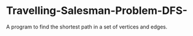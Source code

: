 # Travelling-Salesman-Problem-DFS-
A program to find the shortest path in a set of vertices and edges.
